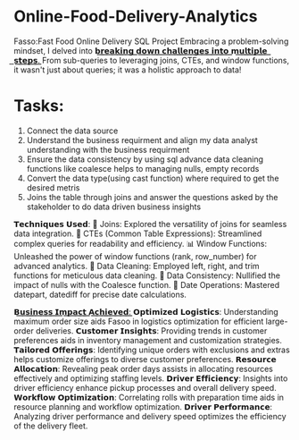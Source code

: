 # Online-Food-Delivery-Analytics
Fasso:Fast Food Online Delivery SQL Project
Embracing a problem-solving mindset, I delved into 𝗯͟𝗿͟𝗲͟𝗮͟𝗸͟𝗶͟𝗻͟𝗴͟ ͟𝗱͟𝗼͟𝘄͟𝗻͟ ͟𝗰͟𝗵͟𝗮͟𝗹͟𝗹͟𝗲͟𝗻͟𝗴͟𝗲͟𝘀͟ ͟𝗶͟𝗻͟𝘁͟𝗼͟ ͟𝗺͟𝘂͟𝗹͟𝘁͟𝗶͟𝗽͟𝗹͟𝗲͟ ͟𝘀͟𝘁͟𝗲͟𝗽͟𝘀͟. From sub-queries to leveraging joins, CTEs, and window functions, it wasn't just about queries; it was a holistic approach to data!
# Tasks:
1) Connect the data source
2) Understand the business requirment and align my data analyst understanding with the business requirment
3) Ensure the data consistency by using sql advance data cleaning functions like coalesce helps to managing nulls, empty records
4) Convert the data type(using cast function) where required to get the desired metris
5) Joins the table through joins and answer the questions asked by the stakeholder to do data driven business insights
   

𝗧𝗲𝗰𝗵𝗻𝗶𝗾𝘂𝗲𝘀 𝗨𝘀𝗲𝗱:
🤝 Joins: Explored the versatility of joins for seamless data integration.
🔄 CTEs (Common Table Expressions): Streamlined complex queries for readability and efficiency.
📊 Window Functions: Unleashed the power of window functions (rank, row_number) for advanced analytics.
🧹 Data Cleaning: Employed left, right, and trim functions for meticulous data cleaning.
🔄 Data Consistency: Nullified the impact of nulls with the Coalesce function.
📅 Date Operations: Mastered datepart, datediff for precise date calculations.

𝗕͟𝘂͟𝘀͟𝗶͟𝗻͟𝗲͟𝘀͟𝘀͟ ͟𝗜͟𝗺͟𝗽͟𝗮͟𝗰͟𝘁͟ ͟𝗔͟𝗰͟𝗵͟𝗶͟𝗲͟𝘃͟𝗲͟𝗱͟:͟
𝗢𝗽𝘁𝗶𝗺𝗶𝘇𝗲𝗱 𝗟𝗼𝗴𝗶𝘀𝘁𝗶𝗰𝘀: Understanding maximum order size aids Fasoo in logistics optimization for efficient large-order deliveries.
𝗖𝘂𝘀𝘁𝗼𝗺𝗲𝗿 𝗜𝗻𝘀𝗶𝗴𝗵𝘁𝘀: Providing trends in customer preferences aids in inventory management and customization strategies.
𝗧𝗮𝗶𝗹𝗼𝗿𝗲𝗱 𝗢𝗳𝗳𝗲𝗿𝗶𝗻𝗴𝘀: Identifying unique orders with exclusions and extras helps customize offerings to diverse customer preferences.
𝗥𝗲𝘀𝗼𝘂𝗿𝗰𝗲 𝗔𝗹𝗹𝗼𝗰𝗮𝘁𝗶𝗼𝗻: Revealing peak order days assists in allocating resources effectively and optimizing staffing levels.
𝗗𝗿𝗶𝘃𝗲𝗿 𝗘𝗳𝗳𝗶𝗰𝗶𝗲𝗻𝗰𝘆: Insights into driver efficiency enhance pickup processes and overall delivery speed.
𝗪𝗼𝗿𝗸𝗳𝗹𝗼𝘄 𝗢𝗽𝘁𝗶𝗺𝗶𝘇𝗮𝘁𝗶𝗼𝗻: Correlating rolls with preparation time aids in resource planning and workflow optimization.
𝗗𝗿𝗶𝘃𝗲𝗿 𝗣𝗲𝗿𝗳𝗼𝗿𝗺𝗮𝗻𝗰𝗲: Analyzing driver performance and delivery speed optimizes the efficiency of the delivery fleet.

